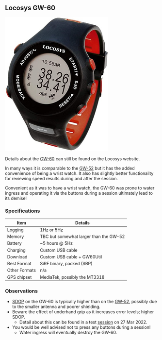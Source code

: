 ## Locosys GW-60

![apex-pro](img/gw-60.jpg)



Details about the [GW-60](https://www.locosystech.com/en/product/GPS-Doppler-Watch-GW-60/gps-watch-gw-60.html) can still be found on the Locosys website.

In many ways it is comparable to the [GW-52](../gw-52/README.md) but it has the added convenience of being a wrist watch. It also has slightly better functionality for reviewing speed results during and after the session.

Convenient as it was to have a wrist watch, the GW-60 was prone to water ingress and operating it via the buttons during a session ultimately lead to its demise!



### Specifications

| Item          | Details                                |
| ------------- | -------------------------------------- |
| Logging       | 1Hz or 5Hz                             |
| Memory        | TBC but somewhat larger than the GW-52 |
| Battery       | ~5 hours @ 5Hz                         |
| Charging      | Custom USB cable                       |
| Download      | Custom USB cable + GW60Util            |
| Best Format   | SiRF binary, packed (SBP)              |
| Other Formats | n/a                                    |
| GPS chipset   | MediaTek, possibly the MT3318          |



### Observations

- [SDOP](https://nujournal.net/estimating-accuracy-of-gps-doppler-speed-measurement-using-speed-dilution-of-precision-sdop-parameter/) on the GW-60 is typically higher than on the [GW-52](../gw-52/README.md), possibly due to the smaller antenna and poorer shielding.
- Beware the effect of underhand grip as it increases error levels; higher SDOP.
  - Detail about this can be found in a test [session](../../../sessions/20220327/README.md) on 27 Mar 2022.
- You would be well advised not to press any buttons during a session!
  - Water ingress will eventually destroy the GW-60.



